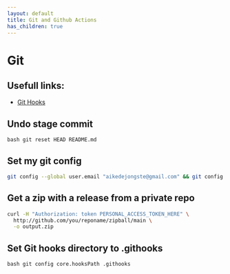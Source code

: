 ```yaml
---
layout: default
title: Git and Github Actions
has_children: true
---
```


# Git

## Usefull links:

* [Git Hooks](https://www.atlassian.com/git/tutorials/git-hooks)

## Undo stage commit
```bash git reset HEAD README.md```

## Set my git config
```bash
git config --global user.email "aikedejongste@gmail.com" && git config --global user.name "Aike de Jongste"
```
## Get a zip with a release from a private repo

```bash
curl -H "Authorization: token PERSONAL_ACCESS_TOKEN_HERE" \
  http://github.com/you/reponame/zipball/main \
  -o output.zip
```

## Set Git hooks directory to .githooks

```bash git config core.hooksPath .githooks```
